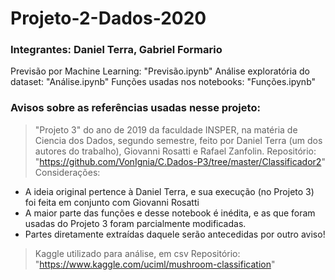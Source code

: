 # Projeto-2-Dados-2020
### Integrantes: Daniel Terra, Gabriel Formario

Previsão por Machine Learning: "Previsão.ipynb"
Análise exploratória do dataset: "Análise.ipynb"
Funções usadas nos notebooks: "Funções.ipynb"

### Avisos sobre as referências usadas nesse projeto:

> "Projeto 3" do ano de 2019 da faculdade INSPER, na matéria de Ciencia dos Dados, segundo semestre, feito por Daniel Terra (um dos autores do trabalho), Giovanni Rosatti e Rafael Zanfolin.
Repositório: "https://github.com/VonIgnia/C.Dados-P3/tree/master/Classificador2"
Considerações:
* A ideia original pertence à Daniel Terra, e sua execução (no Projeto 3) foi feita em conjunto com Giovanni Rosatti
* A maior parte das funções e desse notebook é inédita, e as que foram usadas do Projeto 3 foram parcialmente modificadas.
* Partes diretamente extraídas daquele serão antecedidas por outro aviso!

> Kaggle utilizado para análise, em csv
Repositório: "https://www.kaggle.com/uciml/mushroom-classification"

> 
